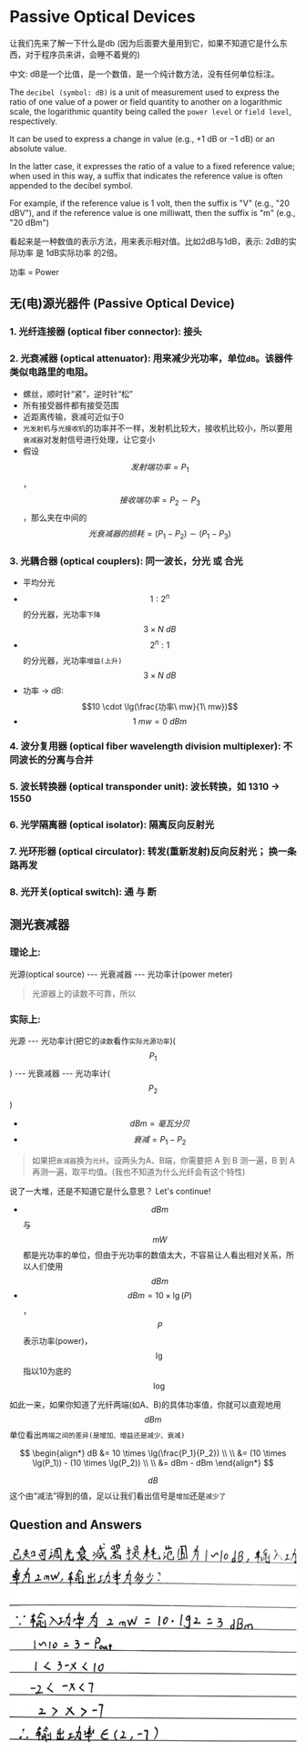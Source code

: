 # Passive Optical Devices

让我们先来了解一下什么是db \(因为后面要大量用到它，如果不知道它是什么东西，对于程序员来讲，会睡不着覺的\)

中文: dB是一个比值，是一个数值，是一个纯计数方法，没有任何单位标注。

The `decibel (symbol: dB)` is a unit of measurement used to express the ratio of one value of a power or field quantity to another on a logarithmic scale, the logarithmic quantity being called the `power level` or `field level`, respectively.

It can be used to express a change in value \(e.g., +1 dB or −1 dB\) or an absolute value.

In the latter case, it expresses the ratio of a value to a fixed reference value; when used in this way, a suffix that indicates the reference value is often appended to the decibel symbol.

For example, if the reference value is 1 volt, then the suffix is "V" \(e.g., "20 dBV"\), and if the reference value is one milliwatt, then the suffix is "m" \(e.g., "20 dBm"\)

看起来是一种数值的表示方法，用来表示相对值。比如2dB与1dB，表示: 2dB的实际功率 是 1dB实际功率 的2倍。

功率 = Power

## 无\(电\)源光器件 \(Passive Optical Device\)

### 1. 光纤连接器 \(optical fiber connector\): 接头

### 2. 光衰减器 \(optical attenuator\): 用来减少光功率，单位`dB`。该器件类似电路里的电阻。

* 螺丝，顺时针“紧”，逆时针“松”
* 所有接受器件都有接受范围
* 近距离传输，衰减可近似于0
* `光发射机`与`光接收机`的功率并不一样，发射机比较大，接收机比较小，所以要用`衰减器`对发射信号进行处理，让它变小
* 假设$$发射端功率=P_1$$，$$接收端功率=P_2 \sim P_3$$，那么夹在中间的$$光衰减器的损耗 = (P_1 - P_2) \sim (P_1 - P_3)$$

### 3. 光耦合器 \(optical couplers\): 同一波长，分光 或 合光

* 平均分光
* $$1:2^n$$的分光器，光功率`下降`$$3 \times N\ dB$$
* $$2^n:1$$的分光器，光功率`增益(上升)`$$3 \times N\ dB$$
* 功率 -&gt; dB: $$10 \cdot \lg(\frac{功率\ mw}{1\ mw})$$
* $$1\ mw = 0\ dBm$$

### 4. 波分复用器 \(optical fiber wavelength division multiplexer\): 不同波长的分离与合并

### 5. 波长转换器 \(optical transponder unit\): 波长转换，如 1310 -&gt; 1550

### 6. 光学隔离器 \(optical isolator\): 隔离反向反射光

### 7. 光环形器 \(optical circulator\): 转发\(重新发射\)反向反射光； 换一条路再发

### 8. 光开关\(optical switch\): 通 与 断

## 测光衰减器

### 理论上:

光源\(optical source\) --- 光衰减器 --- 光功率计\(power meter\)

> 光源器上的读数不可靠，所以

### 实际上:

光源 --- 光功率计\(把它的`读数`看作`实际光源功率`\)\($$P_1$$\) --- 光衰减器 --- 光功率计\($$P_2$$\)

* $$dBm = 毫瓦分贝$$
* $$衰减 = P_1 - P_2$$

> 如果把`衰减器`换为`光纤`。设两头为A、B端，你需要把 A 到 B 测一遍，B 到 A 再测一遍，取平均值。\(我也不知道为什么光纤会有这个特性\)

说了一大堆，还是不知道它是什么意思？ Let's continue!

* $$dBm$$ 与 $$mW$$ 都是光功率的单位，但由于光功率的数值太大，不容易让人看出相对关系，所以人们使用$$dBm$$
* $$dBm = 10 \times \lg(P)$$ ， $$P$$ 表示功率\(power\)，$$\lg$$ 指以10为底的 $$\log$$

如此一来，如果你知道了光纤两端\(如A、B\)的具体功率值，你就可以直观地用$$dBm$$单位看出`两端之间的差异(是增加、增益还是减少、衰减)`

$$
\begin{align*}
dB &= 10 \times \lg(\frac{P_1}{P_2})
\\ \\
&= (10 \times \lg(P_1)) - (10 \times \lg(P_2))
\\ \\
&= dBm - dBm
\end{align*}
$$

$$dB$$ 这个由“减法”得到的值，足以让我们看出信号是`增加`还是`减少了`

## Question and Answers

![](../../.gitbook/assets/dbm_example1.jpg)

